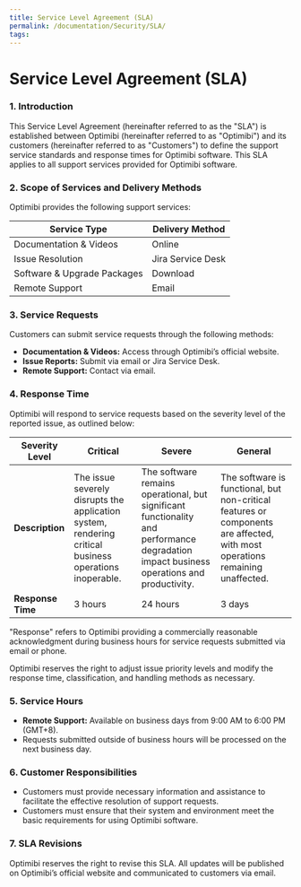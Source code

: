 ```yaml
---
title: Service Level Agreement (SLA)
permalink: /documentation/Security/SLA/
tags:
---
```


# **Service Level Agreement (SLA)**

### 1. Introduction

This Service Level Agreement (hereinafter referred to as the "SLA") is established between Optimibi (hereinafter referred to as "Optimibi") and its customers (hereinafter referred to as "Customers") to define the support service standards and response times for Optimibi software. This SLA applies to all support services provided for Optimibi software.

### 2. Scope of Services and Delivery Methods

Optimibi provides the following support services:

| Service Type                | Delivery Method   |
| --------------------------- | ----------------- |
| Documentation & Videos      | Online            |
| Issue Resolution            | Jira Service Desk |
| Software & Upgrade Packages | Download          |
| Remote Support              | Email             |

### 3. Service Requests

Customers can submit service requests through the following methods:

- **Documentation & Videos:** Access through Optimibi’s official website.
- **Issue Reports:** Submit via email or Jira Service Desk.
- **Remote Support:** Contact via email.

### 4. Response Time

Optimibi will respond to service requests based on the severity level of the reported issue, as outlined below:

| Severity Level    | Critical                                                     | Severe                                                       | General                                                      |
| ----------------- | ------------------------------------------------------------ | ------------------------------------------------------------ | ------------------------------------------------------------ |
| **Description**   | The issue severely disrupts the application system, rendering critical business operations inoperable. | The software remains operational, but significant functionality and performance degradation impact business operations and productivity. | The software is functional, but non-critical features or components are affected, with most operations remaining unaffected. |
| **Response Time** | 3 hours                                                      | 24 hours                                                     | 3 days                                                       |

"Response" refers to Optimibi providing a commercially reasonable acknowledgment during business hours for service requests submitted via email or phone.

Optimibi reserves the right to adjust issue priority levels and modify the response time, classification, and handling methods as necessary.

### 5. Service Hours

- **Remote Support:** Available on business days from 9:00 AM to 6:00 PM (GMT+8).
- Requests submitted outside of business hours will be processed on the next business day.

### 6. Customer Responsibilities

- Customers must provide necessary information and assistance to facilitate the effective resolution of support requests.
- Customers must ensure that their system and environment meet the basic requirements for using Optimibi software.

### 7. SLA Revisions

Optimibi reserves the right to revise this SLA. All updates will be published on Optimibi’s official website and communicated to customers via email.